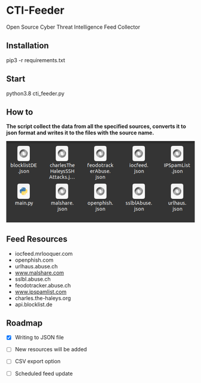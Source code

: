 # CTI-Feeder
Open Source Cyber Threat Intelligence Feed Collector

## Installation

pip3 -r requirements.txt


## Start

python3.8 cti_feeder.py

## How to

**The script collect the data from all the specified sources, converts it to json format and writes it to the files with the source name.**

![GitHub Logo](/feed.png)

## Feed Resources
* iocfeed.mrlooquer.com
* openphish.com
* urlhaus.abuse.ch
* www.malshare.com
* sslbl.abuse.ch
* feodotracker.abuse.ch
* www.ipspamlist.com
* charles.the-haleys.org
* api.blocklist.de

## Roadmap

- [X] Writing to JSON file
- [ ] New resources will be added
- [ ] CSV export option
- [ ] Scheduled feed update

